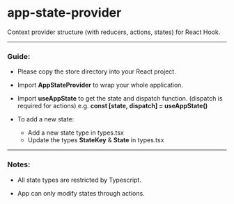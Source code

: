# app-state-provider
Context provider structure (with reducers, actions, states) for React Hook.

---

### Guide:

- Please copy the store directory into your React project.

- Import <b>AppStateProvider</b> to wrap your whole application.

- Import <b>useAppState</b> to get the state and dispatch function. (dispatch is required for actions) e.g. <b>const [state, dispatch] = useAppState()</b>

- To add a new state:

    - Add a new state type in types.tsx
    - Update the types <b>StateKey</b> & <b>State</b> in types.tsx

---

### Notes:

- All state types are restricted by Typescript.

- App can only modify states through actions.
